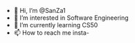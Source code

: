 - 👋 Hi, I’m @SanZa1
- 👀 I’m interested in Software Engineering
- 🌱 I’m currently learning CS50
- 📫 How to reach me insta-

<!---
SanZa1/SanZa1 is a ✨ special ✨ repository because its `README.md` (this file) appears on your GitHub profile.
You can click the Preview link to take a look at your changes.
--->
